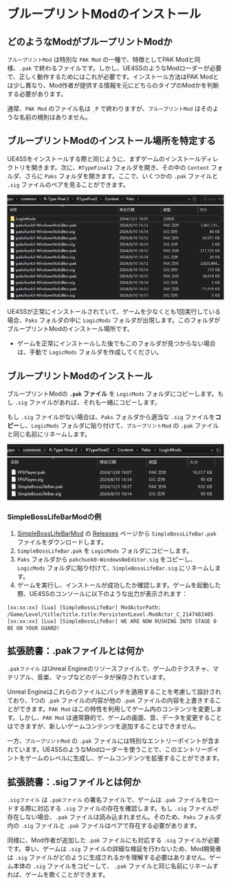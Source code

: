 # ブループリントModのインストール

## どのようなModがブループリントModか
`ブループリントMod` は特別な `PAK Mod` の一種で、特徴としてPAK Modと同様、`.pak` で終わるファイルです。しかし、UE4SSのようなModローダーが必要で、正しく動作するためにはこれが必要です。インストール方法はPAK Modとは少し異なり、Mod作者が提供する情報を元にどちらのタイプのModかを判断する必要があります。

通常、`PAK Mod` のファイル名は `_P` で終わりますが、`ブループリントMod` はそのような名前の規則はありません。

## ブループリントModのインストール場所を特定する
UE4SSをインストールする際と同じように、まずゲームのインストールディレクトリを開きます。次に、`RTypeFinal2` フォルダを開き、その中の `Content` フォルダ、さらに `Paks` フォルダを開きます。ここで、いくつかの `.pak` ファイルと `.sig` ファイルのペアを見ることができます。

![PaksFolder](../image/PaksFolder.png)

UE4SSが正常にインストールされていて、ゲームを少なくとも1回実行している場合、`Paks` フォルダの中に `LogicMods` フォルダが出現します。このフォルダがブループリントModのインストール場所です。

- ゲームを正常にインストールした後でもこのフォルダが見つからない場合は、手動で `LogicMods` フォルダを作成してください。

## ブループリントModのインストール
ブループリントModの **`.pak` ファイル** を `LogicMods` フォルダにコピーします。もし `.sig` ファイルがあれば、それも一緒にコピーします。

もし `.sig` ファイルがない場合は、`Paks` フォルダから適当な `.sig` ファイルを**コピー**し、`LogicMods` フォルダに貼り付けて、`ブループリントMod` の `.pak` ファイルと同じ名前にリネームします。

![LogicModsFolder](../image/LogicModsFolder.png)

### SimpleBossLifeBarModの例
1. [SimpleBossLifeBarMod](https://github.com/BLACKujira/SimpleBossLifeBarMod) の [Releases](https://github.com/BLACKujira/SimpleBossLifeBarMod/releases) ページから `SimpleBossLifeBar.pak` ファイルをダウンロードします。
2. `SimpleBossLifeBar.pak` を `LogicMods` フォルダにコピーします。
3. `Paks` フォルダから `pakchunk0-WindowsNoEditor.sig` をコピーし、`LogicMods` フォルダに貼り付けて、`SimpleBossLifeBar.sig` にリネームします。
4. ゲームを実行し、インストールが成功したか確認します。ゲームを起動した際、UE4SSのコンソールに以下のような出力が表示されます：
```
[xx:xx:xx] [Lua] [SimpleBossLifeBar] ModActorPath: /Game/Level/title/title.title:PersistentLevel.ModActor_C_2147482405
[xx:xx:xx] [Lua] [SimpleBossLifeBar] WE ARE NOW RUSHING INTO STAGE 0 BE ON YOUR GUARD!
```

## 拡張読書：.pakファイルとは何か
`.pakファイル` はUnreal Engineのリソースファイルで、ゲームのテクスチャ、マテリアル、音楽、マップなどのデータが保存されています。

Unreal Engineはこれらのファイルにパッチを適用することを考慮して設計されており、1つの `.pak` ファイルの内容が他の `.pak` ファイルの内容を上書きすることができます。`PAK Mod` はこの特性を利用してゲーム内のコンテンツを変更します。しかし、`PAK Mod` は通常静的で、ゲームの画面、音、データを変更することはできますが、新しいゲームコンテンツを追加することはできません。

一方、`ブループリントMod` の `.pak` ファイルには特別なエントリーポイントが含まれています。UE4SSのようなModローダーを使うことで、このエントリーポイントをゲームのレベルに生成し、ゲームコンテンツを拡張することができます。

## 拡張読書：.sigファイルとは何か
`.sigファイル` は `.pakファイル` の署名ファイルで、ゲームは `.pak` ファイルをロードする際に対応する `.sig` ファイルの存在を確認します。もし `.sig` ファイルが存在しない場合、`.pak` ファイルは読み込まれません。そのため、`Paks` フォルダ内の `.sig` ファイルと `.pak` ファイルはペアで存在する必要があります。

同様に、Mod作者が追加した `.pak` ファイルにも対応する `.sig` ファイルが必要です。幸い、ゲームは `.sig` ファイルの詳細な検証を行わないため、Mod開発者は `.sig` ファイルがどのように生成されるかを理解する必要はありません。ゲーム本体の `.sig` ファイルをコピーして、 `.pak` ファイルと同じ名前にリネームすれば、ゲームを欺くことができます。
